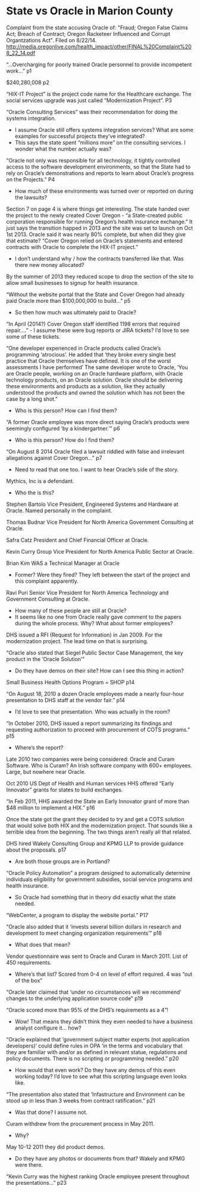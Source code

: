 # State vs Oracle in Marion County
Complaint from the state accusing Oracle of: "Fraud; Oregon False Claims Act; Breach of Contract; Oregon Racketeer Influenced and Corrupt Organtzations Act". Filed on 8/22/14.
http://media.oregonlive.com/health_impact/other/FINAL%20Complaint%208_22_14.pdf

“...Overcharging for poorly trained Oracle personnel to provide incompetent work...” p1

$240,280,008 p2

“HIX-IT Project” is the project code name for the Healthcare exchange. The social services upgrade was just called “Modernization Project”. P3

“Oracle Consulting Services” was their recommendation for doing the systems integration. 
- I assume Oracle still offers systems integration services? What are some examples for successful projects they’ve integrated?
- This says the state spent “millions more” on the consulting services. I wonder what the number actually was?

“Oracle not only was responsible for all technology, it tightly controlled access to the software development environments, so that the State had to rely on Oracle’s demonstrations and reports to learn about Oracle’s progress on the Projects.” P4
- How much of these environments was turned over or reported on during the lawsuits?

Section 7 on page 4 is where things get interesting. The state handed over the project to the newly created Cover Oregon - “a State-created public corporation responsible for running Oregon’s health insurance exchange.” It just says the transition happed in 2013 and the site was set to launch on Oct 1st 2013. Oracle said it was nearly 80% complete, but when did they give that estimate? “Cover Oregon relied on Oracle’s statements and entered contracts with Oracle to complete the HIX-IT project.” 
- I don’t understand why / how the contracts transferred like that. Was there new money allocated?

By the summer of 2013 they reduced scope to drop the section of the site to allow small businesses to signup for health insurance. 

“Without the website portal that the State and Cover Oregon had already paid Oracle more than $100,000,000 to build...” p5
- So then how much was ultimately paid to Oracle?

“In April (2014?) Cover Oregon staff identified 1198 errors that required repair....” - I assume these were bug reports or JIRA tickets? I’d love to see some of these tickets.

“One developer experienced in Oracle products called Oracle’s programming ‘atrocious’. He added that ‘they broke every single best practice that Oracle themselves have defined. It is one of the worst assessments I have performed’ The same developer wrote to Oracle, ‘You are Oracle people, working on an Oracle hardware platform, with Oracle technology products, on an Oracle solution. Oracle should be delivering these environments and products as a solution, like they actually understood the products and owned the solution which has not been the case by a long shot.”  
- Who is this person? How can I find them?

“A former Oracle employee was more direct saying Oracle’s products were seemingly configured ‘by a kindergartner.’” p6
- Who is this person? How do I find them?

“On August 8 2014 Oracle filed a lawsuit riddled with false and irrelevant allegations against Cover Oregon...” p7 
- Need to read that one too. I want to hear Oracle’s side of the story.

Mythics, Inc is a defendant.
- Who the is this? 

Stephen Bartolo Vice President, Engineered Systems and Hardware at Oracle. Named personally in the complaint. 

Thomas Budnar Vice President for North America Government Consulting at Oracle. 

Safra Catz President and Chief Financial Officer at Oracle. 

Kevin Curry Group Vice President for North America Public Sector at Oracle. 

Brian Kim WAS a Technical Manager at Oracle
- Former? Were they fired? They left between the start of the project and this complaint apparently. 

Ravi Puri Senior Vice President for North America Technology and Government Consulting at Oracle.
- How many of these people are still at Oracle? 
- It seems like no one from Oracle really gave comment to the papers during the whole process. Why? What about former employees?

DHS issued a RFI (Request for Information) in Jan 2009. For the modernization project. The lead time on that is surprising.

“Oracle also stated that Siegel Public Sector Case Management, the key product in the ‘Oracle Solution’” 
- Do they have demos on their site? How can I see this thing in action?

Small Business Health Options Program = SHOP
p14

“On August 18, 2010 a dozen Oracle employees made a nearly four-hour presentation to DHS staff at the vendor fair.” p14
- I’d love to see that presentation. Who was actually in the room?

“In October 2010, DHS issued a report summarizing its findings and requesting authorization to proceed with procurement of COTS programs.” p15
- Where’s the report?

Late 2010 two companies were being considered: Oracle and Curam Software.
Who is Curam? An Irish software company with 600+ employees. Large, but nowhere near Oracle.

Oct 2010 US Dept of Health and Human services HHS offered “Early Innovator” grants for states to build exchanges. 

“In Feb 2011, HHS awarded the State an Early Innovator grant of more than $48 million to implement a HIX.” p16

Once the state got the grant they decided to try and get a COTS solution that would solve both HIX and the modernization project. That sounds like a terrible idea from the beginning. The two things aren’t really all that related. 

DHS hired Wakely Consulting Group and KPMG LLP to provide guidance about the proposals. p17
- Are both those groups are in Portland?

“Oracle Policy Automation” a program designed to automatically determine individuals eligibility for government subsidies, social service programs and health insurance. 
- So Oracle had something that in theory did exactly what the state needed. 

“WebCenter, a program to display the website portal.” P17

“Oracle also added that it ‘invests several billion dollars in research and development to meet changing organization requirements’” p18
- What does that mean? 

Vendor questionnaire was sent to Oracle and Curam in March 2011. List of 450 requirements. 
- Where’s that list? Scored from 0-4 on level of effort required. 4 was “out of the box”

“Oracle later claimed that ‘under no circumstances will we recommend’ changes to the underlying application source code” p19

“Oracle scored more than 95% of the DHS’s requirements as a 4”! 
- Wow! That means they didn’t think they even needed to have a business analyst configure it... how?

“Oracle explained that ‘government subject matter experts (not application developers)’ could define rules in OPA ‘in the terms and vocabulary that they are familiar with and/or as defined in relevant statue, regulations and policy documents. There is no scripting or programming needed.” p20 
- How would that even work? Do they have any demos of this even working today? I’d love to see what this scripting language even looks like.

“The presentation also stated that ‘Infastructure and Environment can be stood up in less than 3 weeks from contract ratification.” p21
- Was that done? I assume not.

Curam withdrew from the procurement process in May 2011.
- Why?

May 10-12 2011 they did product demos. 
- Do they have any photos or documents from that? Wakely and KPMG were there.

“Kevin Curry was the highest ranking Oracle employee present throughout the presentations...” p23